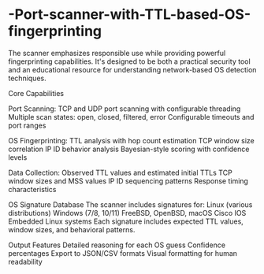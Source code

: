 # -Port-scanner-with-TTL-based-OS-fingerprinting
The scanner emphasizes responsible use while providing powerful fingerprinting capabilities. It's designed to be both a practical security tool and an educational resource for understanding network-based OS detection techniques.

Core Capabilities

Port Scanning:
TCP and UDP port scanning with configurable threading
Multiple scan states: open, closed, filtered, error
Configurable timeouts and port ranges

OS Fingerprinting:
TTL analysis with hop count estimation
TCP window size correlation
IP ID behavior analysis
Bayesian-style scoring with confidence levels

Data Collection:
Observed TTL values and estimated initial TTLs
TCP window sizes and MSS values
IP ID sequencing patterns
Response timing characteristics

OS Signature Database The scanner includes signatures for:
Linux (various distributions)
Windows (7/8, 10/11)
FreeBSD, OpenBSD, macOS
Cisco IOS
Embedded Linux systems
Each signature includes expected TTL values, window sizes, and behavioral patterns.

Output Features
Detailed reasoning for each OS guess
Confidence percentages
Export to JSON/CSV formats
Visual formatting for human readability
